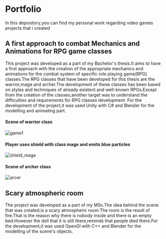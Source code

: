 # Portfolio
In this depository,you can find my personal work regarding video games projects that i created

## A first approach to combat Mechanics and Animations for RPG game classes
  This project was developed as a part of my Bachelor's thesis.It aims to have a first approach with the creation of the appropriate mechanics and animations for the combat system of specific role playing game(RPG) classes.The RPG classes that have been developed for this thesis are the warrior,mage and archer.The development of these classes has been based on styles and techniques of already existent and well-known RPGs.Except from the creation of the classes,another target was to understand the difficulties and requirements for RPG classes development.
  For the development of the project,it was used Unity with C# and Blender for the modelling and animating part.
  #### Scene of warrior class
  ![game1](https://user-images.githubusercontent.com/14617188/51008734-deb6eb80-1544-11e9-9421-9d8b682713a1.PNG)
  #### Player uses shield with class mage and emits blue particles
  ![shield_mage](https://user-images.githubusercontent.com/14617188/51008768-13c33e00-1545-11e9-94f0-052988e54c0b.PNG)
  #### Scene of archer class
  ![arcer](https://user-images.githubusercontent.com/14617188/51009134-d364bf80-1546-11e9-8ae1-5227d588c31c.PNG)

## Scary atmospheric room
  The project was developed as a part of my MSc.The idea behind the scene that was created,is a scary atmospheric room.The room is the result of fire.That is the reason why there is nobody inside and there is an empty bed.However the doll that it is still there,reminds that people died there.For the development,it was used OpenGl with C++ and Blender for the modelling of the scene's objects.
